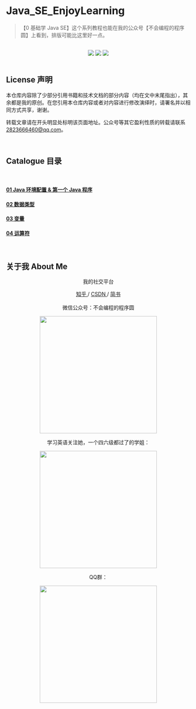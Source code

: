 # Java_SE_EnjoyLearning

>【0 基础学 Java SE】这个系列教程也能在我的公众号【不会编程的程序圆】上看到，排版可能比这里好一点。

<br>

<div align="center">
    <a href="#"> <img src="https://img.shields.io/badge/language-Java-orange"></a>
    <a href="#weixin"> <img src="https://img.shields.io/badge/QQ%E7%BE%A4%E5%8F%B7-1040522517-blue"></a>
    <a href="#weixin"> <img src="https://img.shields.io/badge/%E5%BE%AE%E4%BF%A1%E5%85%AC%E4%BC%97%E5%8F%B7-%E4%B8%8D%E4%BC%9A%E7%BC%96%E7%A8%8B%E7%9A%84%E7%A8%8B%E5%BA%8F%E5%9C%86-blue"></a>
</div>

<br>

## License  声明

本仓库内容除了少部分引用书籍和技术文档的部分内容（均在文中末尾指出），其余都是我的原创。在您引用本仓库内容或者对内容进行修改演绎时，请署名并以相同方式共享，谢谢。

转载文章请在开头明显处标明该页面地址。公众号等其它盈利性质的转载请联系 2823666460@qq.com。

<br>

<div>

## Catalogue 目录

<br>

#### <a href="https://github.com/hairrrrr/Java_SE_EnjoyLearning/blob/master/text/01%20Java%20%E7%8E%AF%E5%A2%83%E9%85%8D%E7%BD%AE%20%26%20%E7%AC%AC%E4%B8%80%E4%B8%AA%20Java%20%E7%A8%8B%E5%BA%8F.md">01 Java 环境配置 & 第一个 Java 程序</a>
#### <a href="https://github.com/hairrrrr/Java_SE_EnjoyLearning/blob/master/text/01%20Java%20%E7%8E%AF%E5%A2%83%E9%85%8D%E7%BD%AE%20%26%20%E7%AC%AC%E4%B8%80%E4%B8%AA%20Java%20%E7%A8%8B%E5%BA%8F.md">02 数据类型 </a>
#### <a href="https://github.com/hairrrrr/Java_SE_EnjoyLearning/blob/master/text/01%20Java%20%E7%8E%AF%E5%A2%83%E9%85%8D%E7%BD%AE%20%26%20%E7%AC%AC%E4%B8%80%E4%B8%AA%20Java%20%E7%A8%8B%E5%BA%8F.md">03 变量 </a>
#### <a href="https://github.com/hairrrrr/Java_SE_EnjoyLearning/blob/master/text/01%20Java%20%E7%8E%AF%E5%A2%83%E9%85%8D%E7%BD%AE%20%26%20%E7%AC%AC%E4%B8%80%E4%B8%AA%20Java%20%E7%A8%8B%E5%BA%8F.md">04 运算符 </a>

</div>

<br>

## 关于我 About Me
<div id = "weixin" align="center">
<p>我的社交平台</p>
	<a href="https://www.zhihu.com/people/wang-ni-ma-46-25"> 知乎 </a> / <a href="https://blog.csdn.net/qq_44954010"> CSDN </a> / <a href="https://www.jianshu.com/u/30f0dcfc671c"> 简书 </a> 
	<br><br>
	微信公众号：不会编程的程序圆
    <p><img width="320px" src="https://github.com/hairrrrr/C-CrashCourse/blob/master/img/QR%20Code/1.png"></img></p>
    学习英语关注她，一个四六级都过了的学姐：
    <p><img width="320px" src="https://github.com/hairrrrr/C-CrashCourse/blob/master/img/QR%20Code/0.jpg"></img></p>
    QQ群：
    <p><img width="320px" src="https://github.com/hairrrrr/C-CrashCourse/blob/master/img/QR%20Code/qq.png"></img></p>
</div>



